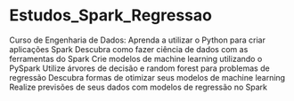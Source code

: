 # Estudos_Spark_Regressao

Curso de Engenharia de Dados:
Aprenda a utilizar o Python para criar aplicações Spark
Descubra como fazer ciência de dados com as ferramentas do Spark
Crie modelos de machine learning utilizando o PySpark
Utilize árvores de decisão e random forest para problemas de regressão
Descubra formas de otimizar seus modelos de machine learning
Realize previsões de seus dados com modelos de regressão no Spark
